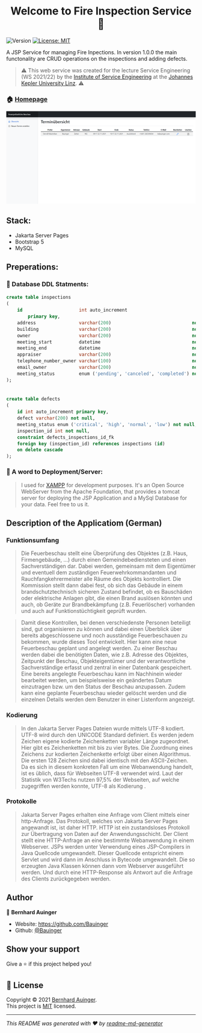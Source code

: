 <h1 align="center">Welcome to Fire Inspection Service 👋</h1>
<p>
  <img alt="Version" src="https://img.shields.io/badge/version-1.0.0-blue.svg?cacheSeconds=2592000" />
  <a href="https://opensource.org/licenses/MIT" target="_blank">
    <img alt="License: MIT" src="https://img.shields.io/badge/License-MIT-yellow.svg" />
  </a>
</p>
<p>
A JSP Service for managing Fire Inpections. In version 1.0.0 the main functonality are CRUD operations on the inspections and adding defects.
</p>

 >⚠️ This web service was created for the lecture Service Engineering (WS 2021/22) by the [Institute of Service Engineering](https://www.jku.at/institut-fuer-wirtschaftsinformatik-software-engineering/) at the [Johannes Kepler University Linz](https://www.jku.at/). ⚠️


### 🏠 [Homepage](https://github.com/Bauinger/fire-inspection-service)

![Appointment Overview Side](https://github.com/Bauinger/fire-inspection-service/blob/main/images/appointment_overview.png)

## Stack:
- Jakarta Server Pages
- Bootstrap 5
- MySQL

## Preperations:

### 💾 Database DDL Statments:

```sql
create table inspections
(
    id                     int auto_increment
        primary key,
    address                varchar(200)                              not null,
    building               varchar(200)                              not null,
    owner                  varchar(200)                              not null,
    meeting_start          datetime                                  not null,
    meeting_end            datetime                                  not null,
    appraiser              varchar(200)                              not null,
    telephone_number_owner varchar(100)                              not null,
    email_owner            varchar(200)                              not null,
    meeting_status         enum ('pending', 'canceled', 'completed') not null
);


create table defects
(
    id int auto_increment primary key,
    defect varchar(200) not null,
    meeting_status enum ('critical', 'high', 'normal', 'low') not null,
    inspection_id int not null,
    constraint defects_inspections_id_fk
    foreign key (inspection_id) references inspections (id)
    on delete cascade
);
```
### 🤖 A word to Deployment/Server:

> I used for [XAMPP](https://www.apachefriends.org/de/index.html) for development purposes. It's an Open Source WebServer from the Apache Foundation, that provides a tomcat server for deploying the JSP Application and a MySql Database for your data. Feel free to us it.


##  Description of the Applicatiom (German)
### Funktionsumfang
> Die Feuerbeschau stellt eine Überprüfung des Objektes (z.B. Haus, Firmengebäude, …) durch einen Gemeindebediensteten und einen Sachverständigen dar. Dabei werden, gemeinsam mit dem Eigentümer und eventuell dem zuständigen Feuerwehrkommandanten und Rauchfangkehrermeister alle Räume des Objekts kontrolliert. Die Kommission stellt dann dabei fest, ob sich das Gebäude in einem brandschutztechnisch sicheren Zustand befindet, ob es Bauschäden oder elektrische Anlagen gibt, die einen Brand auslösen könnten und auch, ob Geräte zur Brandbekämpfung (z.B. Feuerlöscher) vorhanden und auch auf Funktionstüchtigkeit geprüft wurden.

> Damit diese Kontrollen, bei denen verschiedenste Personen beteiligt sind, gut organisieren zu können und dabei einen Überblick über bereits abgeschlossene und noch ausständige Feuerbeschauen zu bekommen, wurde dieses Tool entwickelt. Hier kann eine neue Feuerbeschau geplant und angelegt werden. Zu einer Beschau werden dabei die benötigten Daten, wie z.B. Adresse des Objektes, Zeitpunkt der Beschau, Objekteigentümer und der verantwortliche Sachverständige erfasst und zentral in einer Datenbank gespeichert. Eine bereits angelegte Feuerbeschau kann im Nachhinein wieder bearbeitet werden, um beispielsweise ein geändertes Datum einzutragen bzw. um den Status der Beschau anzupassen. Zudem kann eine geplante Feuerbeschau wieder gelöscht werden und die einzelnen Details werden dem Benutzer in einer Listenform angezeigt.
### Kodierung
> In den Jakarta Server Pages Dateien wurde mittels UTF-8 kodiert. UTF-8 wird durch den UNICODE Standard definiert. Es werden jedem Zeichen eigene kodierte Zeichenketten variabler Länge zugeordnet. Hier gibt es Zeichenketten mit bis zu vier Bytes. Die Zuordnung eines Zeichens zur kodierten Zeichenkette erfolgt über einen Algorithmus. Die ersten 128 Zeichen sind dabei identisch mit den ASCII-Zeichen. Da es sich in diesem konkreten Fall um eine Webanwendung handelt, ist es üblich, dass für Webseiten UTF-8 verwendet wird. Laut der Statistik von W3Techs nutzen 97,5% der Webseiten, auf welche zugegriffen werden konnte, UTF-8 als Kodierung .
### Protokolle
> Jakarta Server Pages erhalten eine Anfrage vom Client mittels einer http-Anfrage. Das Protokoll, welches von Jakarta Server Pages angewandt ist, ist daher HTTP.  HTTP ist ein zustandsloses Protokoll zur Übertragung von Daten auf der Anwendungsschicht. Der Client stellt eine HTTP-Anfrage an eine bestimmte Webanwendung in einem Webserver. JSPs werden unter Verwendung eines JSP-Compilers in Java Quellcode umgewandelt. Dieser Quellcode entspricht einem Servlet und wird dann im Anschluss in Bytecode umgewandelt. Die so erzeugten Java Klassen können dann vom Webserver ausgeführt werden. Und durch eine HTTP-Response als Antwort auf die Anfrage des Clients zurückgegeben werden. 
## Author

👤 **Bernhard Auinger**

* Website: https://github.com/Bauinger
* Github: [@Bauinger](https://github.com/Bauinger)

## Show your support

Give a ⭐️ if this project helped you!

## 📝 License

Copyright © 2021 [Bernhard Auinger](https://github.com/Bauinger).<br />
This project is [MIT](https://opensource.org/licenses/MIT) licensed.

***
_This README was generated with ❤️ by [readme-md-generator](https://github.com/kefranabg/readme-md-generator)_